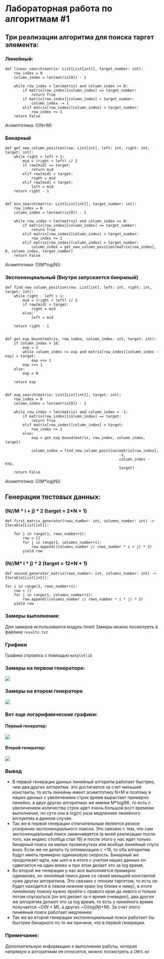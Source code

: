 # Лабораторная работа по алгоритмам #1

## Три реализации алгоритма для поиска таргет элемента:

### Линейный:

    def linear_search(matrix: List[List[int]], target_number: int):
        row_index = 0
        column_index = len(matrix[0]) - 1
    
        while row_index < len(matrix) and column_index >= 0:
            if matrix[row_index][column_index] == target_number:
                return True
            if matrix[row_index][column_index] > target_number:
                column_index -= 1
            elif matrix[row_index][column_index] < target_number:
                row_index += 1
        return False

_Асимптотика_: O(N+M)

### Бинарный

    def get_new_column_position(row: List[int], left: int, right: int, target: int):
        while right > left + 1:
            mid = (right + left) // 2
            if row[mid] == target:
                return mid
            elif row[mid] > target:
                right = mid
            elif row[mid] < target:
                left = mid
        return right - 1


    def bin_search(matrix: List[List[int]], target_number: int):
        row_index = 0
        column_index = len(matrix[0]) - 1

        while row_index < len(matrix) and column_index >= 0:
            if matrix[row_index][column_index] == target_number:
                return True
            elif matrix[row_index][column_index] < target_number:
                row_index += 1
            elif matrix[row_index][column_index] > target_number:
                column_index = get_new_column_position(matrix[row_index], 0, column_index, target_number)
        return False

_Асимптотика_: O(M*log(N))

### Экспоненциальный (Внутри запускается бинраный)

    def find_new_column_position(row: List[int], left: int, right: int, target: int):
        while right - left > 1:
            mid = (right + left) // 2
            if row[mid] > target:
                right = mid
            else:
                left = mid
    
        return right - 1


    def get_exp_bound(matrix, row_index, column_index: int, target: int):
        if column_index > 16:
            exp = 2
            while column_index >= exp and matrix[row_index][column_index - exp] > target:
                exp <<= 1
            exp >>= 1
        else:
            exp = 0
    
        return exp


    def exp_search(matrix: List[List[int]], target: int):
        row_index = 0
        column_index = len(matrix[0]) - 1
    
        while row_index < len(matrix) and column_index > -1:
            if matrix[row_index][column_index] == target:
                return True
            elif matrix[row_index][column_index] < target:
                row_index += 1
            else:
                exp = get_exp_bound(matrix, row_index, column_index, target)
    
                column_index = find_new_column_position(matrix[row_index],
                                                        -1,
                                                        column_index - exp,
                                                        target)
        return False

_Асимптотика_: O(M*log(N))

## Генерации тестовых данных:

### (N//M * i + j) * 2 (target = 2*N + 1)

    def first_matrix_generator(rows_number: int, columns_number: int) -> Iterable[List[int]]:
    
        for i in range(1, rows_number+1):
            row = []
            for j in range(1, columns_number+1):
                row.append((columns_number // rows_number * i + j) * 2)
            yield row

### (N//M* i * j) * 2 (target = 12*N + 1)

    def second_generator_matrix(rows_number: int, columns_number: int) -> Iterable[List[int]]:

    for i in range(1, rows_number+1):
        row = []
        for j in range(1, columns_number+1):
            row.append((columns_number // rows_number * i * j) * 2)
        yield row

### Замеры выполнения:

Для замеров использовался модуль timeit
Замеры можно посмотреть в файлике `results.txt`

### Графики

Графики строилсь с помощью `matplotlib`

### Замеры на первом генераторе:

![](TEST_CASE_1_DATA_1.png)

### Замеры на втором генераторе

![](TEST_CASE_1_DATA_2.png)

### Вот еще логарифмические графики:
#### Первый генератор:
![](TEST_CASE_1_DATA_1_log.png)
#### Второй генератор:
![](TEST_CASE_1_DATA_2_log.png)


### Вывод

- В первой генерации данных линейный алгоритм работает быстрее, чем два других алгоритма.
  это достигается за счет меньшей константы, то есть линейны имеет асимптотику N+M и
  поэтому в наших данных с увеличением строк время вырастает примерно линейно, в
  двух других алгоритмах же имеем M*log(N), то есть с увеличением количества строк
  идет очень большой рост времени выполнения, по сути они в log(n) раза медленнее
  линейного алгоритма в данном случае.
- Так же в первой генерации отличительным является резкое ускорение экспоненциального поиска.
  Это связано с тем, что сам экспоненциальный поиск заканчивается (в моей реализации после того,
  как индекс столбца стал 16) и после этого у нас идет только бинарный поиск на малых промежутках
  или вообще линейный спуск вниз. Если же не делать ту оптимизацию с <16, то оба алгоритма будут
  иметь примерно одинаковую скорость. Бинарный же продолжает идти, как шел и в итоге с учетом наших
  данных он сдвигается на один влево и при этом делает это за log время.
- Во второй же генерации у нас все выполняется примерно одинаково, но линейный поиск даже со своей меньшей
  константой хуже других алгоритмов. Это связано с плохим таргетом, то есть он будет находится в левом нижнем
  краю (ну ближе к нему), в итоге линейному поиску нужно пройти с правого края до левого и только
  потом спускаться (он это делает за n время очевидно), два других же алгоритма делают это
  за log время, то есть у линейного время получается ~O(N + M), а других ~O(log(N)+M).
  За счет этого линейный поиск работает медленнее
- Так же во второй генерации экспоненциальный поиск работает бы быстрее бинарного по
  то же причине, что в первой генерации.

### Примечание:
Дополнительную информацию о выполнении работы, которая
напрямую к алгоритмам не относится, можно посмотреть
а `INFO.md`